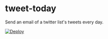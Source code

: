 # tweet-today

Send an email of a twitter list's tweets every day.

[![Deploy](https://www.herokucdn.com/deploy/button.svg)](https://heroku.com/deploy)
